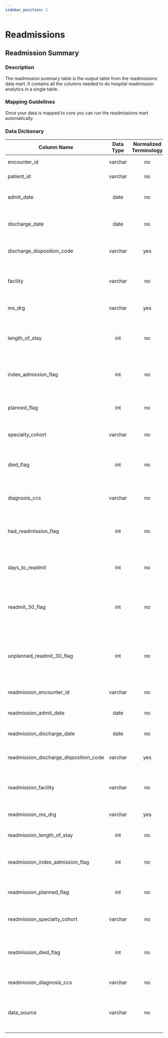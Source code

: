 ```yaml
---
sidebar_position: 2
---
```


# Readmissions

## Readmission Summary

### Description
The readmission summary table is the output table from the readmissions data mart.  It contains all the columns needed to do hospital readmission analytics in a single table.

### Mapping Guidelines
Once your data is mapped to core you can run the readmissions mart automatically.

### Data Dictionary
| Column Name | Data Type | Normalized Terminology | Description |
|---|:---:|:---:|---|
| encounter_id | varchar | no | Unique ID for the encounter. |
| patient_id | varchar | no | Unique ID for the patient. |
| admit_date | date | no | Date of admission for the index admission. |
| discharge_date | date | no | Date of discharge for the index admission. |
| discharge_disposition_code | varchar | yes | Discharge disposition for the index admission. |
| facility | varchar | no | Name of the facility (hospital) for the index admission. |
| ms_drg | varchar | yes | MS-DRG for the index admission. |
| length_of_stay | int | no | Length of stay (discharge minus admit date) for the index admission. |
| index_admission_flag | int | no | Flag indicating the admission qualified as an index admission. |
| planned_flag | int | no | Flag indicating the admission qualified as a planned admission. |
| specialty_cohort | varchar | no | The specialty cohort of the admission. |
| died_flag | int | no | Flag indicating whether the patient died during the index admission. |
| diagnosis_ccs | varchar | no | The CCS code corresponding to the admission. |
| had_readmission_flag | int | no | Flag indicating whether a readmission occurred for the index admission. |
| days_to_readmit | int | no | Number of days from index admission to readmission. |
| readmit_30_flag | int | no | Flag indicating whether the readmission was within 30 days of discharge of the index. |
| unplanned_readmit_30_flag | int | no | Flag indicating whether an unplanned readmission occurred within 30 days of the index admission. |
| readmission_encounter_id | varchar | no | Encounter ID for the readmission. |
| readmission_admit_date | date | no | Admit date for the readmission. |
| readmission_discharge_date | date | no | Discharge date for the readmission. |
| readmission_discharge_disposition_code | varchar | yes | Discharge disposition code for the readmission. |
| readmission_facility | varchar | no | The facility (hospital) where the readmission occurred. |
| readmission_ms_drg | varchar | yes | The MS-DRG for the readmission. |
| readmission_length_of_stay | int | no | The length of stay of the readmission. |
| readmission_index_admission_flag | int | no | Indicates whether the readmission was an index itself. |
| readmission_planned_flag | int | no | Indicates whether the readmission was planned. |
| readmission_specialty_cohort | varchar | no | The readmission's specialty cohort. |
| readmission_died_flag | int | no | Indicates whether the patient died in the hospital during the readmission. |
| readmission_diagnosis_ccs | varchar | no | Indicates the CCS for the readmission. |
| data_source | varchar | no | Indicates the name of the source dataset (e.g. Medicare Claims). |